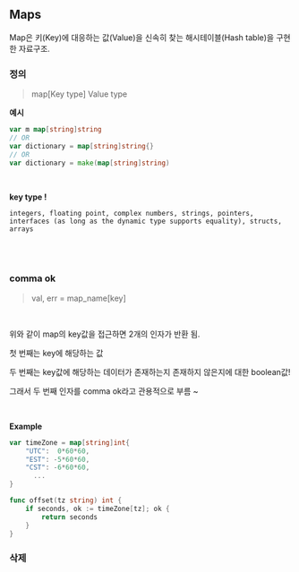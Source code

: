 ## Maps

Map은 키(Key)에 대응하는 값(Value)을 신속히 찾는 해시테이블(Hash table)을 구현한 자료구조. 



### 정의

> map[Key type] Value type



**예시** 

``` go 
var m map[string]string
// OR
var dictionary = map[string]string{}
// OR
var dictionary = make(map[string]string)
```

<br/>

**key type !**

`integers, floating point, complex numbers, strings, pointers, interfaces (as long as the dynamic type supports equality), structs, arrays`

<br/><br/>

### comma ok

> val, err = map_name[key]

<br/>

위와 같이 map의 key값을 접근하면 2개의 인자가 반환 됨.

첫 번째는 key에 해당하는 값

두 번째는 key값에 해당하는 데이터가 존재하는지 존재하지 않은지에 대한 boolean값!

그래서 두 번째 인자를 comma ok라고 관용적으로 부름 ~

<br/>

**Example**

``` go
var timeZone = map[string]int{
    "UTC":  0*60*60,
    "EST": -5*60*60,
    "CST": -6*60*60,
	  ...
}

func offset(tz string) int {
	if seconds, ok := timeZone[tz]; ok {
		return seconds
	}
}
```





### 삭제

> 

